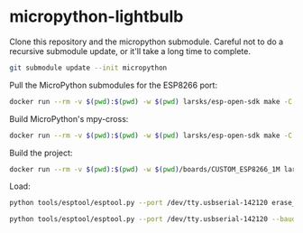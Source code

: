 # micropython-lightbulb

Clone this repository and the micropython submodule.
Careful not to do a recursive submodule update, or it'll take a long time to complete.

```bash
git submodule update --init micropython
```

Pull the MicroPython submodules for the ESP8266 port:
```bash
docker run --rm -v $(pwd):$(pwd) -w $(pwd) larsks/esp-open-sdk make -C micropython/ports/esp8266 submodules
```

Build MicroPython's mpy-cross:
```bash
docker run --rm -v $(pwd):$(pwd) -w $(pwd) larsks/esp-open-sdk make -C micropython/mpy-cross
```

Build the project:
```bash
docker run --rm -v $(pwd):$(pwd) -w $(pwd)/boards/CUSTOM_ESP8266_1M larsks/esp-open-sdk make
```

Load:
```bash
python tools/esptool/esptool.py --port /dev/tty.usbserial-142120 erase_flash
```
```bash
python tools/esptool/esptool.py --port /dev/tty.usbserial-142120 --baud 1000000 write_flash --verify --flash_size=4MB -fm dio 0 boards/CUSTOM_ESP8266_1M/build/firmware-combined.bin
```
